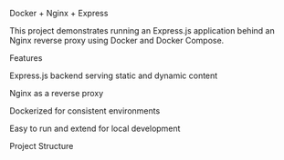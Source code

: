 Docker + Nginx + Express

This project demonstrates running an Express.js application behind an Nginx reverse proxy using Docker and Docker Compose.

Features

Express.js backend serving static and dynamic content

Nginx as a reverse proxy

Dockerized for consistent environments

Easy to run and extend for local development

Project Structure
